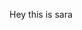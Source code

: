 Hey this is sara

<!---
saraghafoury/saraghafoury is a ✨ special ✨ repository because its `README.md` (this file) appears on your GitHub profile.
You can click the Preview link to take a look at your changes.
--->
